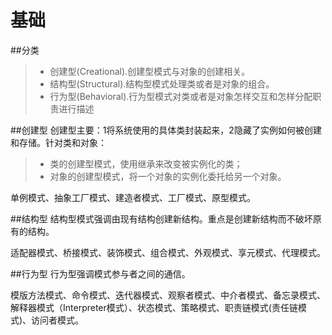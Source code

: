 # 基础
##分类
>* 创建型(Creational).创建型模式与对象的创建相关。
>* 结构型(Structural).结构型模式处理类或者是对象的组合。
>* 行为型(Behavioral).行为型模式对类或者是对象怎样交互和怎样分配职责进行描述

##创建型
创建型主要：1将系统使用的具体类封装起来，2隐藏了实例如何被创建和存储。针对类和对象：
>* 类的创建型模式，使用继承来改变被实例化的类；
>* 对象的创建型模式，将一个对象的实例化委托给另一个对象。

单例模式、抽象工厂模式、建造者模式、工厂模式、原型模式。

##结构型
结构型模式强调由现有结构创建新结构。重点是创建新结构而不破坏原有的结构。

适配器模式、桥接模式、装饰模式、组合模式、外观模式、享元模式、代理模式。

##行为型
行为型强调模式参与者之间的通信。

模版方法模式、命令模式、迭代器模式、观察者模式、中介者模式、备忘录模式、解释器模式（Interpreter模式）、状态模式、策略模式、职责链模式(责任链模式)、访问者模式。


